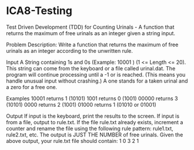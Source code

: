 # ICA8-Testing
Test Driven Development (TDD) for Counting Urinals - A function that returns the maximum of free urinals as an integer given a string input.

Problem Description: 
Write a function that returns the maximum of free urinals as an integer according to the unwritten rule.

Input 
A String containing 1s and 0s (Example:  10001 ) (1 <= Length <= 20). This string can come from the keyboard or a file 
called urinal.dat. The program will continue processing until a -1 or <eof> is reached. (This means you handle unusual 
input without crashing.) 
A one stands for a taken urinal and a zero for a free one. 

Examples 
10001  returns 1 (10101) 
1001  returns 0 (1001) 
00000  returns 3 (10101) 
0000  returns 2 (1001) 
01000  returns 1 (01010 or 01001) 

Output 
If input is the keyboard, print the results to the screen. If input is from a file, output to rule.txt. If the file rule.txt already 
exists, increment a counter and rename the file using the following rule pattern:  rule1.txt, rule2.txt, etc. The output is 
JUST THE NUMBER of free urinals. Given the above output, your rule.txt file should contain: 
1 
0 
3 
2 
1 
